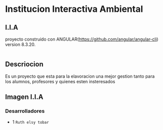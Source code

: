 # Institucion Interactiva Ambiental
## I.I.A

proyecto construido con ANGULAR(https://github.com/angular/angular-cli) version 8.3.20.

```

```

## Descriocion
Es un proyecto que esta para la elavoracion una mejor gestion tanto para los alumnos, profesores y quienes esten insteresados


## Imagen I.I.A

### Desarrolladores
- 1 `Ruth elsy tobar`


